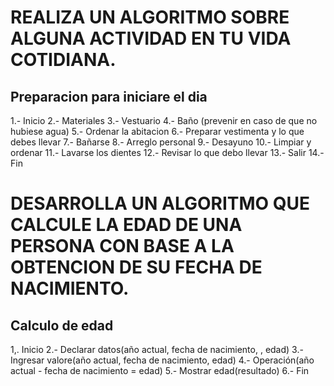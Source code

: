 # REALIZA UN ALGORITMO SOBRE ALGUNA ACTIVIDAD EN TU VIDA COTIDIANA.
## Preparacion para iniciare el dia
1.- Inicio 
2.- Materiales
3.- Vestuario
4.- Baño (prevenir en caso de que no hubiese agua) 
5.- Ordenar la abitacion
6.- Preparar vestimenta y lo que debes llevar
7.- Bañarse
8.- Arreglo personal
9.- Desayuno
10.- Limpiar y ordenar
11.- Lavarse los dientes
12.- Revisar lo que debo llevar
13.- Salir 
14.- Fin







# DESARROLLA UN ALGORITMO QUE CALCULE LA EDAD DE UNA PERSONA CON BASE A LA OBTENCION DE SU FECHA DE NACIMIENTO.
## Calculo de edad
1,. Inicio
2.- Declarar datos(año actual, fecha de nacimiento, , edad)
3.- Ingresar valore(año actual, fecha de nacimiento, edad)
4.- Operación(año actual - fecha de nacimiento = edad)
5.- Mostrar edad(resultado)
6.- Fin


